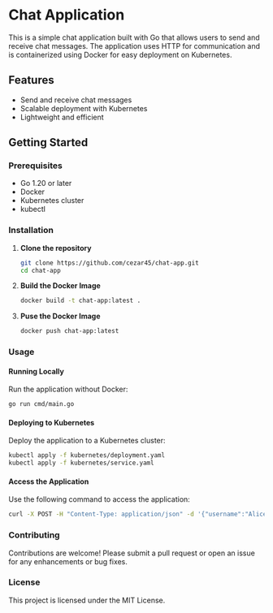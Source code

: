 # Chat Application

This is a simple chat application built with Go that allows users to send and receive chat messages. The application uses HTTP for communication and is containerized using Docker for easy deployment on Kubernetes.

## Features

- Send and receive chat messages
- Scalable deployment with Kubernetes
- Lightweight and efficient

## Getting Started

### Prerequisites

- Go 1.20 or later
- Docker
- Kubernetes cluster
- kubectl

### Installation

1. **Clone the repository**

   ```bash
   git clone https://github.com/cezar45/chat-app.git
   cd chat-app
   ```
2. **Build the Docker Image**
    ```bash
   docker build -t chat-app:latest .
   ```
3. **Puse the Docker Image**

   ```bash 
   docker push chat-app:latest 
   ```
### Usage
#### Running Locally
Run the application without Docker:
```bash
go run cmd/main.go
```
#### Deploying to Kubernetes
Deploy the application to a Kubernetes cluster:

```bash
kubectl apply -f kubernetes/deployment.yaml
kubectl apply -f kubernetes/service.yaml
```
#### Access the Application
Use the following command to access the application:
```bash
curl -X POST -H "Content-Type: application/json" -d '{"username":"Alice","content":"Hello, world!"}' http://<external-ip>/chat
```

### Contributing

Contributions are welcome! Please submit a pull request or open an issue for any enhancements or bug fixes.

### License

This project is licensed under the MIT License.